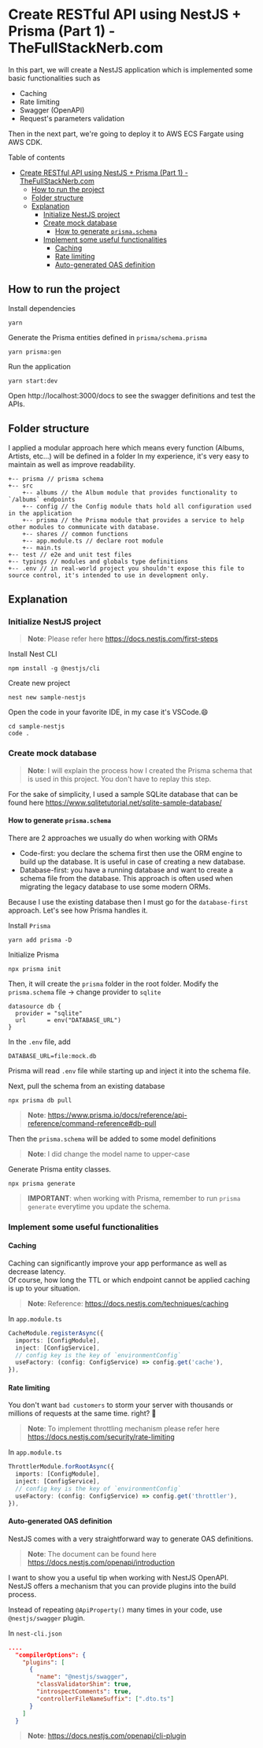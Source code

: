 # Create RESTful API using NestJS + Prisma (Part 1) - TheFullStackNerb.com

In this part, we will create a NestJS application which is implemented some basic functionalities such as

- Caching
- Rate limiting
- Swagger (OpenAPI)
- Request's parameters validation

Then in the next part, we're going to deploy it to AWS ECS Fargate using AWS CDK.

Table of contents
- [Create RESTful API using NestJS + Prisma (Part 1) - TheFullStackNerb.com](#create-restful-api-using-nestjs--prisma-part-1---thefullstacknerbcom)
  - [How to run the project](#how-to-run-the-project)
  - [Folder structure](#folder-structure)
  - [Explanation](#explanation)
    - [Initialize NestJS project](#initialize-nestjs-project)
    - [Create mock database](#create-mock-database)
      - [How to generate `prisma.schema`](#how-to-generate-prismaschema)
    - [Implement some useful functionalities](#implement-some-useful-functionalities)
      - [Caching](#caching)
      - [Rate limiting](#rate-limiting)
      - [Auto-generated OAS definition](#auto-generated-oas-definition)

## How to run the project

Install dependencies

```
yarn
```

Generate the Prisma entities defined in `prisma/schema.prisma`

```
yarn prisma:gen
```

Run the application

```
yarn start:dev
```

Open http://localhost:3000/docs to see the swagger definitions and test the APIs.

## Folder structure

I applied a modular approach here which means every function (Albums, Artists, etc...) will be defined in a folder
In my experience, it's very easy to maintain as well as improve readability.

```
+-- prisma // prisma schema
+-- src
    +-- albums // the Album module that provides functionality to `/albums` endpoints
    +-- config // the Config module thats hold all configuration used in the application
    +-- prisma // the Prisma module that provides a service to help other modules to communicate with database.
    +-- shares // common functions
    +-- app.module.ts // declare root module
    +-- main.ts
+-- test // e2e and unit test files
+-- typings // modules and globals type definitions
+-- .env // in real-world project you shouldn't expose this file to source control, it's intended to use in development only.

```

## Explanation

### Initialize NestJS project

> **Note**: Please refer here https://docs.nestjs.com/first-steps

Install Nest CLI

```
npm install -g @nestjs/cli
```

Create new project

```
nest new sample-nestjs
```

Open the code in your favorite IDE, in my case it's VSCode.😄

```
cd sample-nestjs
code .
```

### Create mock database

> **Note**: I will explain the process how I created the Prisma schema that is used in this project.
> You don't have to replay this step.

For the sake of simplicity, I used a sample SQLite database that can be found here https://www.sqlitetutorial.net/sqlite-sample-database/

#### How to generate `prisma.schema`

There are 2 approaches we usually do when working with ORMs

- Code-first: you declare the schema first then use the ORM engine to build up the database. It is useful in case of creating a new database.
- Database-first: you have a running database and want to create a schema file from the database.
  This approach is often used when migrating the legacy database to use some modern ORMs.

Because I use the existing database then I must go for the `database-first` approach. Let's see how Prisma handles it.

Install `Prisma`

```
yarn add prisma -D
```

Initialize Prisma

```
npx prisma init
```

Then, it will create the `prisma` folder in the root folder.
Modify the `prisma.schema` file -> change provider to `sqlite`

```
datasource db {
  provider = "sqlite"
  url      = env("DATABASE_URL")
}
```

In the `.env` file, add

```
DATABASE_URL=file:mock.db
```

Prisma will read `.env` file while starting up and inject it into the schema file.

Next, pull the schema from an existing database

```
npx prisma db pull
```

> **Note**: https://www.prisma.io/docs/reference/api-reference/command-reference#db-pull

Then the `prisma.schema` will be added to some model definitions

> **Note**: I did change the model name to upper-case

Generate Prisma entity classes.

```
npx prisma generate
```

> **IMPORTANT**: when working with Prisma, remember to run `prisma generate` everytime you update the schema.

### Implement some useful functionalities

#### Caching

Caching can significantly improve your app performance as well as decrease latency.  
Of course, how long the TTL or which endpoint cannot be applied caching is up to your situation.

> **Note**: Reference: https://docs.nestjs.com/techniques/caching

In `app.module.ts`
```ts
CacheModule.registerAsync({
  imports: [ConfigModule],
  inject: [ConfigService],
  // config key is the key of `environmentConfig`
  useFactory: (config: ConfigService) => config.get('cache'),
}),
```

#### Rate limiting

You don't want `bad customers` to storm your server with thousands or millions of requests at the same time. right? 🥹

> **Note**: To implement throttling mechanism please refer here https://docs.nestjs.com/security/rate-limiting

In `app.module.ts`

```ts
ThrottlerModule.forRootAsync({
  imports: [ConfigModule],
  inject: [ConfigService],
  // config key is the key of `environmentConfig`
  useFactory: (config: ConfigService) => config.get('throttler'),
}),
```

#### Auto-generated OAS definition
NestJS comes with a very straightforward way to generate OAS definitions.

> **Note**: The document can be found here https://docs.nestjs.com/openapi/introduction

I want to show you a useful tip when working with NestJS OpenAPI.  
NestJS offers a mechanism that you can provide plugins into the build process.  

Instead of repeating `@ApiProperty()` many times in your code, use `@nestjs/swagger` plugin.

In `nest-cli.json`
```json
....
  "compilerOptions": {
    "plugins": [
      {
        "name": "@nestjs/swagger",
        "classValidatorShim": true,
        "introspectComments": true,
        "controllerFileNameSuffix": [".dto.ts"]
      }
    ]
  }
```

> **Note**: https://docs.nestjs.com/openapi/cli-plugin